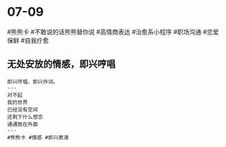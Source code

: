 # 07-09

#熊熊卡 #不敢说的话熊熊替你说 #高情商表达 #治愈系小程序 #职场沟通 #恋爱保鲜 #自我疗愈

## 无处安放的情感，即兴哼唱

```
即兴哼唱，即兴作词。
---
对不起
我的世界
已经没有空间
还剩下什么想念
通通放在外面
---
#熊熊卡 #情感 #即兴表演

```
